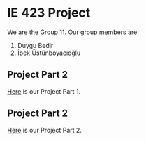 # IE 423 Project

We are the Group 11. Our group members are:
1. Duygu Bedir
2. İpek Üstünboyacıoğlu

## Project Part 2
[Here](IE%20423%20Project%20Part%201.html) is our Project Part 1.

## Project Part 2
[Here](Project%20Part%202/IE%20423%20Project%20Part%202.html) is our Project Part 2.

